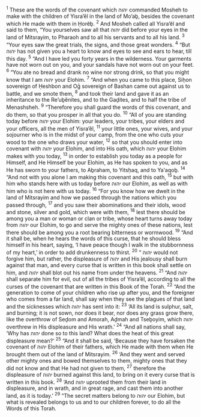 <sup>1</sup> These are the words of the covenant which יהוה commanded Mosheh to make with the children of Yisra’ĕl in the land of Mo’aḇ, besides the covenant which He made with them in Ḥorĕḇ.
<sup>2</sup> And Mosheh called all Yisra’ĕl and said to them, “You yourselves saw all that יהוה did before your eyes in the land of Mitsrayim, to Pharaoh and to all his servants and to all his land.
<sup>3</sup> “Your eyes saw the great trials, the signs, and those great wonders.
<sup>4</sup> “But יהוה has not given you a heart to know and eyes to see and ears to hear, till this day.
<sup>5</sup> “And I have led you forty years in the wilderness. Your garments have not worn out on you, and your sandals have not worn out on your feet.
<sup>6</sup> “You ate no bread and drank no wine nor strong drink, so that you might know that I am יהוה your Elohim.
<sup>7</sup> “And when you came to this place, Siḥon sovereign of Ḥeshbon and Oḡ sovereign of Bashan came out against us to battle, and we smote them,
<sup>8</sup> and took their land and gave it as an inheritance to the Re’uḇĕnites, and to the Gaḏites, and to half the tribe of Menashsheh.
<sup>9</sup> “Therefore you shall guard the words of this covenant, and do them, so that you prosper in all that you do.
<sup>10</sup> “All of you are standing today before יהוה your Elohim: your leaders, your tribes, your elders and your officers, all the men of Yisra’ĕl,
<sup>11</sup> your little ones, your wives, and your sojourner who is in the midst of your camp, from the one who cuts your wood to the one who draws your water,
<sup>12</sup> so that you should enter into covenant with יהוה your Elohim, and into His oath, which יהוה your Elohim makes with you today,
<sup>13</sup> in order to establish you today as a people for Himself, and He Himself be your Elohim, as He has spoken to you, and as He has sworn to your fathers, to Aḇraham, to Yitsḥaq, and to Ya‛aqoḇ.
<sup>14</sup> “And not with you alone I am making this covenant and this oath,
<sup>15</sup> but with him who stands here with us today before יהוה our Elohim, as well as with him who is not here with us today.
<sup>16</sup> “For you know how we dwelt in the land of Mitsrayim and how we passed through the nations which you passed through,
<sup>17</sup> and you saw their abominations and their idols, wood and stone, silver and gold, which were with them,
<sup>18</sup> lest there should be among you a man or woman or clan or tribe, whose heart turns away today from יהוה our Elohim, to go and serve the mighty ones of these nations, lest there should be among you a root bearing bitterness or wormwood.
<sup>19</sup> “And it shall be, when he hears the words of this curse, that he should bless himself in his heart, saying, ‘I have peace though I walk in the stubbornness of my heart,’ in order to add drunkenness to thirst.
<sup>20</sup> “ יהוה would not forgive him, but rather, the displeasure of יהוה and His jealousy shall burn against that man, and every curse that is written in this book shall settle on him, and יהוה shall blot out his name from under the heavens.
<sup>21</sup> “And יהוה shall separate him for evil, out of all the tribes of Yisra’ĕl, according to all the curses of the covenant that are written in this Book of the Torah.
<sup>22</sup> “And the generation to come of your children who rise up after you, and the foreigner who comes from a far land, shall say when they see the plagues of that land and the sicknesses which יהוה has sent into it:
<sup>23</sup> ‘All its land is sulphur, salt, and burning; it is not sown, nor does it bear, nor does any grass grow there, like the overthrow of Seḏom and Amorah, Aḏmah and Tseḇoyim, which יהוה overthrew in His displeasure and His wrath.’
<sup>24</sup> “And all nations shall say, ‘Why has יהוה done so to this land? What does the heat of this great displeasure mean?’
<sup>25</sup> “And it shall be said, ‘Because they have forsaken the covenant of יהוה Elohim of their fathers, which He made with them when He brought them out of the land of Mitsrayim.
<sup>26</sup> ‘And they went and served other mighty ones and bowed themselves to them, mighty ones that they did not know and that He had not given to them,
<sup>27</sup> therefore the displeasure of יהוה burned against this land, to bring on it every curse that is written in this book.
<sup>28</sup> ‘And יהוה uprooted them from their land in displeasure, and in wrath, and in great rage, and cast them into another land, as it is today.’
<sup>29</sup> “The secret matters belong to יהוה our Elohim, but what is revealed belongs to us and to our children forever, to do all the Words of this Torah.
